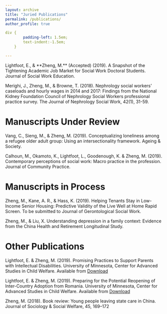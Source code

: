 ```yaml
---
layout: archive
title: "Juried Publications"
permalink: /publications/
author_profile: true

div {
        padding-left: 1.5em;
        text-indent:-1.5em;
    }

---
```




<div>Lightfoot, E., & **Zheng, M.** (Accepted) (2019). A Snapshot of the Tightening Academic Job Market for Social Work Doctoral Students. Journal of Social Work Education. </div>

Merighi, J., Zheng, M., & Browne, T. (2018). Nephrology social workers’ caseloads and hourly wages in 2014 and 2017: Findings from the National Kidney Foundation Council of Nephrology Social Workers professional practice survey. The Journal of Nephrology Social Work, 42(1), 31-59.


# Manuscripts Under Review

Vang, C., Sieng, M., & Zheng, M. (2019). Conceptualizing loneliness among a refugee older adult group: Using an intersectionality framework. Ageing & Society. 

Calhoun, M., Okamoto, K., Lightfoot, L., Goodenough, K. & Zheng, M. (2019). Contemporary perceptions of social work: Macro practice in the profession. Journal of Community Practice.


# Manuscripts in Process

Zheng, M., Kane, A. R., & Hass, K. (2019). Helping Tenants Stay in Low-Income Senior Housing: Predictive Validity of the Live Well at Home Rapid Screen. To be submitted to Journal of Gerontological Social Work. 

Zheng, M., & Liu, X. Understanding depression in a family context: Evidence from the China Health and Retirement Longitudinal Study.

# Other Publications

Lightfoot, E. & Zheng, M. (2019). Promising Practices to Support Parents with Intellectual Disabilities. University of Minnesota, Center for Advanced Studies in Child Welfare. Available from [Download](https://cascw.umn.edu/wp-content/uploads/2019/11PracticeNotes_33.508.pdf)

Lightfoot, E. & Zheng, M. (2019). Preparing for the Potential Reopening of Inter-Country Adoption from Romania. University of Minnesota, Center for Advanced Studies in Child Welfare. Available from [Download](https://cascw.umn.edu/wp-content/uploads/2019/11/PN34_WEB508.pdf)

Zheng, M. (2018). Book review: Young people leaving state care in China. Journal of Sociology & Social Welfare, 45, 169–172


